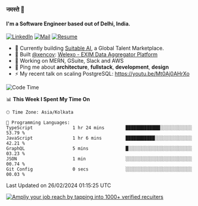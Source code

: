 ### नमस्ते 🙏

#### I'm a Software Engineer based out of Delhi, India.

[![LinkedIn](https://img.shields.io/badge/linkedin-%230077B5.svg)](https://linkedin.com/in/sambhav2612)
[![Mail](https://img.shields.io/badge/gmail-D14836)](mailto:sambhavjain2612@gmail.com)
[![Resume](https://img.shields.io/badge/resume-%23#FFFF00.svg)](https://mega.nz/file/IjA3yaoB#BFfQg1-aKva0piAd_wWs8Hf5dlnYRQ2ZkwtYwNMzBhA)

- 🏢 Currently building [Suitable AI](https://suitable.ai), a Global Talent Marketplace.
- 💅 Built [@xencov](https://github.com/xencov): [Welexo - EXIM Data Aggregator Platform](https://welexo.com)
- 🌱 Working on MERN, GSuite, Slack and AWS
- 💬 Ping me about **architecture**, **fullstack**, **development**, **design**
- ⚡️ My recent talk on scaling PostgreSQL: https://youtu.be/Mt0Aj0AHrXo

<!--START_SECTION:waka-->
![Code Time](http://img.shields.io/badge/Code%20Time-3%2C874%20hrs%2057%20mins-blue)

📊 **This Week I Spent My Time On** 

```text
🕑︎ Time Zone: Asia/Kolkata

💬 Programming Languages: 
TypeScript               1 hr 24 mins        █████████████░░░░░░░░░░░░   53.79 % 
JavaScript               1 hr 6 mins         ███████████░░░░░░░░░░░░░░   42.21 % 
GraphQL                  5 mins              █░░░░░░░░░░░░░░░░░░░░░░░░   03.23 % 
JSON                     1 min               ░░░░░░░░░░░░░░░░░░░░░░░░░   00.74 % 
Git Config               0 secs              ░░░░░░░░░░░░░░░░░░░░░░░░░   00.03 % 
```


 Last Updated on 26/02/2024 01:15:25 UTC
<!--END_SECTION:waka-->

[![Ampliy your job reach by tapping into 1000+ verified recuiters](https://user-images.githubusercontent.com/19583619/212717528-45b497fd-e886-4452-90fe-93829667bd63.png)](https://suitable.ai)

